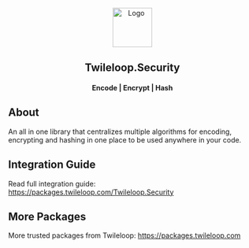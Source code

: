 ﻿<!-- PROJECT LOGO -->
<br />
<div align="center">
  <a href="https://github.com/sangeethnandakumar/Twileloop.Security">
    <img src="https://iili.io/HUE81eI.png" alt="Logo" width="80" height="80">
  </a>

  <h2 align="center"> Twileloop.Security </h2>
  <h4 align="center"> Encode | Encrypt | Hash </h4>

</div>

## About
An all in one library that centralizes multiple algorithms for encoding, encrypting and hashing in one place to be used anywhere in your code.

## Integration Guide
Read full integration guide: https://packages.twileloop.com/Twileloop.Security

## More Packages
More trusted packages from Twileloop: https://packages.twileloop.com
